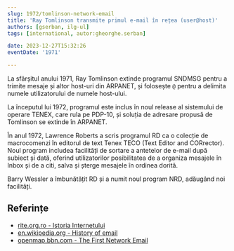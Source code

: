 ```yaml
---
slug: 1972/tomlinson-network-email
title: 'Ray Tomlinson transmite primul e-mail în rețea (user@host)'
authors: [gserban, ilg-ul]
tags: [international, autor:gheorghe.serban]

date: 2023-12-27T15:32:26
eventDate: '1971'

---
```


La sfârșitul anului 1971, Ray Tomlinson extinde programul SNDMSG pentru a
trimite mesaje și altor host-uri din ARPANET, și folosește `@` pentru
a delimita numele utilizatorului de numele host-ului.

<!-- truncate -->

La începutul lui 1972, programul este inclus în noul release al sistemului
de operare TENEX, care rula pe PDP-10, și soluția de adresare propusă
de Tomlinson se extinde în ARPANET.

În anul 1972, Lawrence Roberts a scris programul RD ca o colecție de
macrocomenzi în editorul de text Tenex TECO (Text Editor and CORrector).
Noul program includea facilități de sortare a antetelor de e-mail după
subiect și dată, oferind utilizatorilor posibilitatea de a organiza
mesajele în Inbox și de a citi, salva și șterge mesajele în ordinea dorită.

Barry Wessler a îmbunătățit RD și a numit noul program NRD, adăugând noi
facilități.

## Referințe

- [rite.org.ro - Istoria Internetului](https://rite.org.ro/istoria-internetului/)
- [en.wikipedia.org - History of email](https://en.wikipedia.org/wiki/History_of_email)
- [openmap.bbn.com - The First Network Email](https://web.archive.org/web/20140209064041/http://openmap.bbn.com/~tomlinso/ray/firstemailframe.html)
